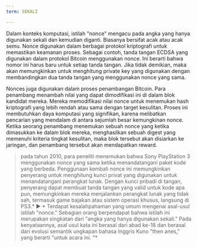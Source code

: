 ```yaml
---
term: SEKALI

---
```

Dalam konteks komputasi, istilah "nonce" mengacu pada angka yang hanya digunakan sekali dan kemudian diganti. Biasanya bersifat acak atau acak semu. Nonce digunakan dalam berbagai protokol kriptografi untuk memastikan keamanan proses. Sebagai contoh, tanda tangan ECDSA yang digunakan dalam protokol Bitcoin menggunakan nonce. Ini berarti bahwa nomor ini harus baru untuk setiap tanda tangan. Jika tidak demikian, maka akan memungkinkan untuk menghitung private key yang digunakan dengan membandingkan dua tanda tangan yang menggunakan nonce yang sama.

Nonces juga digunakan dalam proses penambangan Bitcoin. Para penambang menambah nilai yang dapat dimodifikasi ini di dalam blok kandidat mereka. Mereka memodifikasi nilai nonce untuk menemukan hash kriptografi yang lebih rendah atau sama dengan target kesulitan. Proses ini membutuhkan daya komputasi yang signifikan, karena melibatkan pencarian yang mendalam di antara sejumlah besar kemungkinan nonce. Ketika seorang penambang menemukan sebuah nonce yang ketika dimasukkan ke dalam blok mereka, menghasilkan sebuah digest yang memenuhi kriteria tingkat kesulitan, maka blok tersebut akan disiarkan ke jaringan, dan penambang tersebut akan mendapatkan reward.

> pada tahun 2010, para peneliti menemukan bahwa Sony PlayStation 3 menggunakan nonce yang sama ketika menandatangani paket kode yang berbeda. Penggunaan kembali nonce ini memungkinkan penyerang untuk menghitung kunci privat yang digunakan untuk menandatangani perangkat lunak. Dengan kunci pribadi di tangan, penyerang dapat membuat tanda tangan yang valid untuk kode apa pun, memungkinkan mereka menjalankan perangkat lunak yang tidak sah, termasuk game bajakan atau sistem operasi khusus, langsung di PS3.*
> ► * Terdapat kesalahpahaman yang umum mengenai asal-usul istilah "nonce." Sebagian orang berpendapat bahwa istilah ini merupakan singkatan dari "angka yang hanya digunakan sekali." Pada kenyataannya, asal usul kata ini berasal dari abad ke-18 dan berasal dari evolusi semantik ungkapan bahasa Inggris Kuno "then anes," yang berarti "untuk acara ini. "*